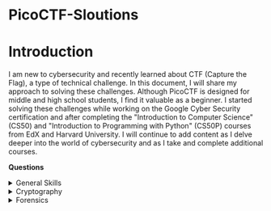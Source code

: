 # PicoCTF-Sloutions
# Introduction
I am new to cybersecurity and recently learned about CTF (Capture the Flag), a type of technical challenge. In this document, I will share my approach to solving these challenges. Although PicoCTF is designed for middle and high school students, I find it valuable as a beginner. I started solving these challenges while working on the Google Cyber Security certification and after completing the "Introduction to Computer Science" (CS50) and "Introduction to Programming with Python" (CS50P) courses from EdX and Harvard University. I will continue to add content as I delve deeper into the world of cybersecurity and as I take and complete additional courses.

**Questions**

<details>

<summary>General Skills</summary>

|Question|Points|
|--------|------|
|[Obedient Cat](General%20Skills/Obedient%20Cat.md)|5|
|[Python Wrangling](General%20Skills/Python%20Wrangling.md)|10|
|[Wave a Flag](General%20Skills/Wave%20a%20Flag.md)|10|
|[what's a netcat](General%20Skills/what's%20a%20netcat.md)|100|
|[Nice netcat...](General%20Skills/Nice%20netcat....md)|15|
|[Lets Warm Up](General%20Skills/Lets%20Warm%20Up.md)|50|
</details>

<details>

<summary>Cryptography</summary>

|Question|Points|
|--------|------|
|[Mod26](Cryptography/Mod26.md)|10|

</details>

<details>

<summary>Forensics</summary>

|Question|Points|
|--------|------|
|[Information](Forensics/information.md)|10|

</details>

 
